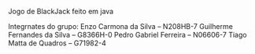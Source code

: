 Jogo de BlackJack feito em java

Integrnates do grupo:
Enzo Carmona da Silva – N208HB-7 
Guilherme Fernandes da Silva – G8366H-0 
Pedro Gabriel Ferreira – N06606-7 
Tiago Matta de Quadros – G71982-4 

